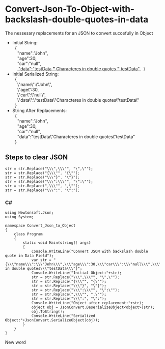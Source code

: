 # Convert-Json-To-Object-with-backslash-double-quotes-in-data
The nessesary replacements for an JSON to convert succefully in Object 

* Initial String:  
&nbsp;&nbsp;{  
&nbsp;&nbsp;&nbsp;&nbsp;\"name\":\"John\",  
&nbsp;&nbsp;&nbsp;&nbsp;\"age\":30,  
&nbsp;&nbsp;&nbsp;&nbsp;\"car\":\"null\",  
&nbsp;&nbsp;&nbsp;&nbsp;<ins> \"data\":\"testData **\"** Characteres in double quotes **\"** testData\" </ins>
&nbsp;&nbsp;}  
* Initial Serialized String:  
&nbsp;&nbsp;{  
&nbsp;&nbsp;&nbsp;&nbsp;\\\"name\\\":\\\"John\\\",  
&nbsp;&nbsp;&nbsp;&nbsp;\\\"age\\\":30,  
&nbsp;&nbsp;&nbsp;&nbsp;\\\"car\\\":\\\"null\\\",  
&nbsp;&nbsp;&nbsp;&nbsp;\\\"data\\\":\\\"testData\\\"Characteres in double quotes\\\"testData\\\"  
&nbsp;&nbsp;}  
* String After Replacements:  
&nbsp;&nbsp;{  
&nbsp;&nbsp;&nbsp;&nbsp;"name":"John",  
&nbsp;&nbsp;&nbsp;&nbsp;"age":30,  
&nbsp;&nbsp;&nbsp;&nbsp;"car":"null",  
&nbsp;&nbsp;&nbsp;&nbsp;"data":"testData\\"Characteres in double quotes\\"testData"  
&nbsp;&nbsp;}

## Steps to clear JSON
```
str = str.Replace("\\\",\\\"", "\",\"");
str = str.Replace("{\\\"", "{\"");
str = str.Replace("\\\"}", "\"}");
str = str.Replace("\\\":\\\"", "\":\"");
str = str.Replace(",\\\"", ",\"");
str = str.Replace("\\\":", "\":");
```

### C#

```
using Newtonsoft.Json;
using System;

namespace Convert_Json_to_Object
{
    class Program
    {
        static void Main(string[] args)
        {
            Console.WriteLine("Convert JSON with backslash double quote in Data Field");
            var str = "{\\\"name\\\":\\\"John\\\",\\\"age\\\":30,\\\"car\\\":\\\"null\\\",\\\"data\\\":\\\"testData\\\"Characteres in double quotes\\\"testData\\\"}";
            Console.WriteLine("Initial Object:"+str);
            str = str.Replace("\\\",\\\"", "\",\"");
            str = str.Replace("{\\\"", "{\"");
            str = str.Replace("\\\"}", "\"}");
            str = str.Replace("\\\":\\\"", "\":\"");
            str = str.Replace(",\\\"", ",\"");
            str = str.Replace("\\\":", "\":");
            Console.WriteLine("Object after replacement:"+str);
            object obj = JsonConvert.DeserializeObject<object>(str);
            obj.ToString();
            Console.WriteLine("Serialized Object:"+JsonConvert.SerializeObject(obj));
        }
    }
}
```
New word
